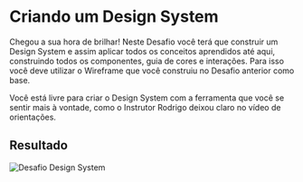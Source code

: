 # Criando um Design System
Chegou a sua hora de brilhar! Neste Desafio você terá que construir um Design System e assim aplicar todos os conceitos aprendidos até aqui, construindo todos os componentes, guia de cores e interações. Para isso você deve utilizar o Wireframe que você construiu no Desafio anterior como base. 

Você está livre para criar o Design System com a ferramenta que você se sentir mais à vontade, como o Instrutor Rodrigo deixou claro no vídeo de orientações. 

## Resultado
![Desafio Design System](https://github.com/LinusWeb/Criando-Design-System/assets/20049294/92a2ce66-035d-402e-b129-7633929b810d)
